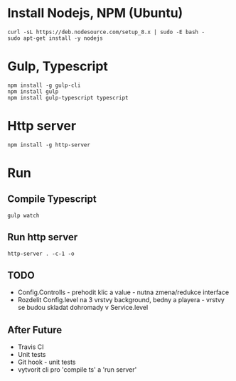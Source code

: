 # Install Nodejs, NPM (Ubuntu)
    
    curl -sL https://deb.nodesource.com/setup_8.x | sudo -E bash -
    sudo apt-get install -y nodejs

# Gulp, Typescript

    npm install -g gulp-cli
    npm install gulp
    npm install gulp-typescript typescript

# Http server

    npm install -g http-server

# Run

## Compile Typescript

    gulp watch

## Run http server

    http-server . -c-1 -o


## TODO
- Config.Controlls - prehodit klic a value - nutna zmena/redukce interface
- Rozdelit Config.level na 3 vrstvy background, bedny a playera - vrstvy se budou skladat dohromady v Service.level


## After Future
- Travis CI
- Unit tests 
- Git hook - unit tests
- vytvorit cli pro 'compile ts' a 'run server' 